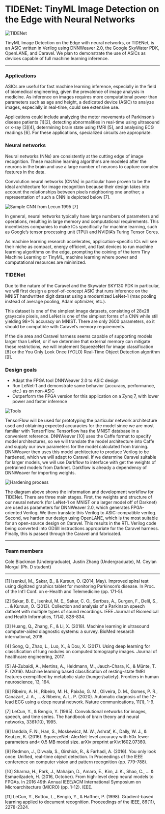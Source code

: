 # TIDENet: TinyML Image Detection on the Edge with Neural Networks

![TIDENet](https://user-images.githubusercontent.com/20258533/127727938-ccdee7c5-3582-4c0c-a487-ed6c02af17ac.png)


TinyML Image Detection on the Edge with neural networks, or TIDENet, is an ASIC written in Verilog using DNNWeaver 2.0, the Google SkyWater PDK, OpenLANE, and Caravel. We plan to demonstrate the use of ASICs as devices capable of full machine learning inference.

---

### Applications
ASICs are useful for fast machine learning inference, especially in the field of biomedical engineering, given the prevalence of image analysis in medicine. As inference on images requires more computational power than parameters such as age and height, a dedicated device (ASIC) to analyze images, especially in real-time, could see extensive use. 

Applications could include analyzing the motor movements of Parkinson’s disease patients [1][2], detecting abnormalities in real-time using ultrasound or x-ray [3][4], determining brain state using fMRI [5], and analysing ECG readings [6]. For these applications, specialized circuits are appropriate.

### Neural networks
Neural networks (NNs) are consistently at the cutting edge of image recognition. These machine learning algorithms are modeled after the neurons in the brain and use a large number of neurons to capture complex features in the data. 

Convolution neural networks (CNNs) in particular have proven to be the ideal architecture for image recognition because their design takes into account the relationships between pixels neighboring one another; a representation of such a CNN is depicted below [7]. 

![Sample CNN from Lecun 1995 [7]](https://user-images.githubusercontent.com/76919968/127718007-4b3ea357-2ecc-43e7-99fa-588ec0dfb2d8.png)

In general, neural networks typically have large numbers of parameters and operations, resulting in large memory and computational requirements. This incentivizes companies to make ICs specifically for machine learning, such as Google’s tensor processing unit (TPU) and NVIDIA’s Turing Tensor Cores. 

As machine learning research accelerates, application-specific ICs will see their niche as compact, energy efficient, and fast devices to run machine learning algorithms on the edge, prompting the coining of the term Tiny Machine Learning or TinyML, machine learning where power and computational resources are minimized. 

### TIDENet
Due to the nature of the Caravel and the Skywater SKY130 PDK in particular, we will first design a proof-of-concept ASIC that runs inference on the MNIST handwritten digit dataset using a modernized LeNet-1 (max pooling instead of average pooling, Adam optimizer, etc.). 

This dataset is one of the simplest image datasets, consisting of 28x28 grayscale pixels, and LeNet is one of the simplest forms of a CNN while still yielding 98+% accuracy on MNIST. There are only 2600 parameters, so it should be compatible with Caravel’s memory requirements. 

If the die area and Caravel harness seems capable of supporting models larger than LeNet, or if we determine that external memory can mitigate these restrictions, we will implement SqueezeNet for image classification [8] or the You Only Look Once (YOLO) Real-Time Object Detection algorithm [9].

### Design goals
 - Adapt the FPGA tool DNNWeaver 2.0 to ASIC design
 - Run LeNet-1 and demonstrate same behavior (accuracy, performance, etc.) as on non-ASIC
 - Outperform the FPGA version for this application on a Zynq 7, with lower power and faster inference

![Tools](https://user-images.githubusercontent.com/76919968/127719155-3585117d-af65-4d23-961d-7011a44594ee.png)


TensorFlow will be used for prototyping the particular network architecture used and obtaining expected accuracies for the model since we are most familiar with TensorFlow. Tensorflow has the MNIST database in a convenient reference. DNNWeaver [10]
uses the Caffe format to specify model architectures, so we will translate the model architecture into Caffe and supply our own parameters for the model calculated from training. DNNWeaver then uses this model architecture to produce Verilog to be hardened, which we will adapt to Caravel. If we determine Caravel suitable for larger models, we will use Darkflow to interface with get the weights of pretrained models from Darknet. Darkflow is already a dependency of DNNWeaver for importing weights.

![Hardening process](https://user-images.githubusercontent.com/20258533/127681956-1283058e-9603-4bfb-97cd-02227f20dafa.png)

The diagram above shows the information and development workflow for TIDENet. There are three main stages. First, the weights and structure of our neural network (for LeNet-1 on MNIST or a larger model off of Darknet) are used as parameters for DNNWeaver 2.0, which generates FPGA-oriented Verilog. We then translate this Verilog to ASIC-compatible verilog. Second, we harden our design using OpenLANE, which is the most suitable for an open-source design on Caravel. This results in the RTL Verilog code being converted into GDSII instructions appropriate for the Caravel harness. Finally, this is passed through the Caravel and fabricated.

---

### Team members
Cole Blackman (Undergraduate), Justin Zhang (Undergraduate), M. Ceylan Morgul (Ph. D student)

---
[1] Isenkul, M., Sakar, B., & Kursun, O. (2014, May). Improved spiral test using digitized graphics tablet for monitoring Parkinson’s disease. In Proc. of the Int’l Conf. on e-Health and Telemedicine (pp. 171-5).

[2] Sakar, B. E., Isenkul, M. E., Sakar, C. O., Sertbas, A., Gurgen, F., Delil, S., ... & Kursun, O. (2013). Collection and analysis of a Parkinson speech dataset with multiple types of sound recordings. IEEE Journal of Biomedical and Health Informatics, 17(4), 828-834.

[3] Huang, Q., Zhang, F., & Li, X. (2018). Machine learning in ultrasound computer-aided diagnostic systems: a survey. BioMed research international, 2018.

[4] Song, Q., Zhao, L., Luo, X., & Dou, X. (2017). Using deep learning for classification of lung nodules on computed tomography images. Journal of healthcare engineering, 2017.

[5] Al-Zubaidi, A., Mertins, A., Heldmann, M., Jauch-Chara, K., & Münte, T. F. (2019). Machine learning based classification of resting-state fMRI features exemplified by metabolic state (hunger/satiety). Frontiers in human neuroscience, 13, 164.

[6] Ribeiro, A. H., Ribeiro, M. H., Paixão, G. M., Oliveira, D. M., Gomes, P. R., Canazart, J. A., ... & Ribeiro, A. L. P. (2020). Automatic diagnosis of the 12-lead ECG using a deep neural network. Nature communications, 11(1), 1-9.

[7] LeCun, Y., & Bengio, Y. (1995). Convolutional networks for images, speech, and time series. The handbook of brain theory and neural networks, 3361(10), 1995.

[8] Iandola, F. N., Han, S., Moskewicz, M. W., Ashraf, K., Dally, W. J., & Keutzer, K. (2016). SqueezeNet: AlexNet-level accuracy with 50x fewer parameters and< 0.5 MB model size. arXiv preprint arXiv:1602.07360.

[9] Redmon, J., Divvala, S., Girshick, R., & Farhadi, A. (2016). You only look once: Unified, real-time object detection. In Proceedings of the IEEE conference on computer vision and pattern recognition (pp. 779-788).

[10] Sharma, H., Park, J., Mahajan, D., Amaro, E., Kim, J. K., Shao, C., ... & Esmaeilzadeh, H. (2016, October). From high-level deep neural models to FPGAs. In 2016 49th Annual IEEE/ACM International Symposium on Microarchitecture (MICRO) (pp. 1-12). IEEE.

[11] LeCun, Y., Bottou, L., Bengio, Y., & Haffner, P. (1998). Gradient-based learning applied to document recognition. Proceedings of the IEEE, 86(11), 2278-2324.
